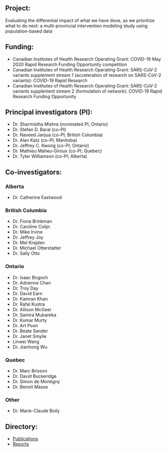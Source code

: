 ## Project: 
Evaluating the differential impact of what we have done, as we prioritize what to do next: a multi-provincial intervention modeling study using population-based data 

## Funding:
* Canadian Institutes of Health Research Operating Grant: COVID-19 May 2020 Rapid Research Funding Opportunity competition
* Canadian Institutes of Health Research Operating Grant: SARS-CoV-2 variants supplement stream 1 (acceleration of research on SARS-CoV-2 variants): COVID-19 Rapid Research 
* Canadian Institutes of Health Research Operating Grant: SARS-CoV-2 variants supplement stream 2 (formulation of network): COVID-19 Rapid Research Funding Opportunity

## Principal investigators (PI):
* Dr. Sharmistha Mishra (nominated PI; Ontario)
* Dr. Stefan D. Baral (co-PI)
* Dr. Naveed Janjua (co-PI; British Columbia)
* Dr. Alan Katz (co-PI; Manitoba)
* Dr. Jeffrey C. Kwong (co-PI; Ontario)
* Dr. Mathieu Maheu-Giroux (co-PI; Quebec)
* Dr. Tyler Williamson (co-PI; Alberta)

## Co-investigators:

### Alberta
* Dr. Catherine Eastwood

### British Columbia
* Dr. Fiona Brinkman
* Dr. Caroline Colijn 
* Dr. Mike Irvine
* Dr. Jeffrey Joy
* Dr. Mel Krajden
* Dr. Michael Otterstatter
* Dr. Sally Otto

### Ontario
* Dr. Isaac Bogoch
* Dr. Adrienne Chan
* Dr. Troy Day
* Dr. David Earn
* Dr. Kamran Khan
* Dr. Rafal Kustra
* Dr. Allison McGeer
* Dr. Samira Mubareka
* Dr. Kumar Murty
* Dr. Art Poon
* Dr. Beate Sander 
* Dr. Janet Smylie
* Linwei Wang
* Dr. Jianhong Wu

### Quebec
* Dr. Marc Brisson
* Dr. David Buckeridge
* Dr. Simon de Montigny
* Dr. Benoit Masse

### Other
* Dr. Marie-Claude Boily

## Directory:
* [Publications](https://github.com/mishra-lab/cihr-multiprovince-covid-project/tree/main/publications/)
* [Reports](https://github.com/mishra-lab/cihr-multiprovince-covid-project/tree/c766f5e74e3f7e9d19098ba1d4ae0c66b0325011/reports) 
